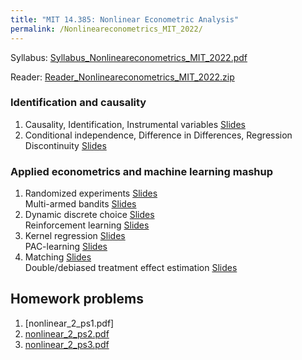 ```yaml
---
title: "MIT 14.385: Nonlinear Econometric Analysis"
permalink: /Nonlineareconometrics_MIT_2022/
---
```



Syllabus: [Syllabus_Nonlineareconometrics_MIT_2022.pdf](/home/files/teaching/Nonlineareconometrics_MIT_2022/Syllabus_Nonlineareconometrics_MIT_2022.pdf)  

Reader: [Reader_Nonlineareconometrics_MIT_2022.zip](/home/files/teaching/Nonlineareconometrics_MIT_2022/Reader_Nonlineareconometrics_MIT_2022.zip)


### Identification and causality

1. Causality, Identification, Instrumental variables
[Slides](/home/files/teaching/Nonlineareconometrics_MIT_2022/CausalitySlides-IV.pdf)  
1. Conditional independence, Difference in Differences, Regression Discontinuity
[Slides](/home/files/teaching/Nonlineareconometrics_MIT_2022/CausalitySlides-CI-DID-RD.pdf)  


### Applied econometrics and machine learning mashup

1. Randomized experiments
[Slides](/home/files/teaching/Nonlineareconometrics_MIT_2022/randomized_experiments_slides.pdf)  
Multi-armed bandits
[Slides](/home/files/teaching/Nonlineareconometrics_MIT_2022/bandit_problems_slides.pdf)
1. Dynamic discrete choice [Slides](/home/files/teaching/Nonlineareconometrics_MIT_2022/dynamic_discrete_choice_slides.pdf)  
Reinforcement learning
[Slides](/home/files/teaching/Nonlineareconometrics_MIT_2022/reinforcement_learning_slides.pdf)
1. Kernel regression
[Slides](/home/files/teaching/Nonlineareconometrics_MIT_2022/kernel_regression_slides.pdf)  
PAC-learning
[Slides](/home/files/teaching/Nonlineareconometrics_MIT_2022/pac_learning_slides.pdf)
1. Matching [Slides](/home/files/teaching/Nonlineareconometrics_MIT_2022/matching_slides.pdf)  
Double/debiased treatment effect estimation
[Slides](/home/files/teaching/Nonlineareconometrics_MIT_2022/debiased_ml_slides.pdf)
<!-- 1. Synthetic controls  
Matrix completion   -->
  



## Homework problems

1. [nonlinear_2_ps1.pdf]
1. [nonlinear_2_ps2.pdf](/home/files/teaching/Nonlineareconometrics_MIT_2022/nonlinear_2_ps2.pdf) 
1. [nonlinear_2_ps3.pdf](/home/files/teaching/Nonlineareconometrics_MIT_2022/nonlinear_2_ps3.pdf) 



